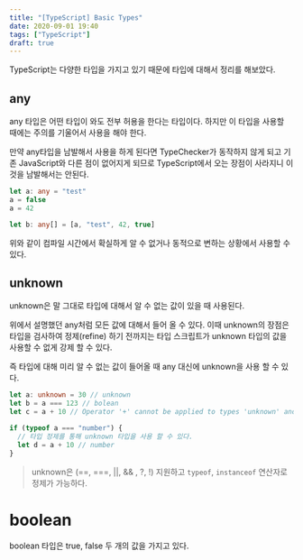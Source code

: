 ```yaml
---
title: "[TypeScript] Basic Types"
date: 2020-09-01 19:40
tags: ["TypeScript"]
draft: true
---
```


TypeScript는 다양한 타입을 가지고 있기 때문에 타입에 대해서 정리를 해보았다.

## any

any 타입은 어떤 타입이 와도 전부 허용을 한다는 타입이다. 하지만 이 타입을 사용할 때에는 주의를 기울어서 사용을 해야 한다.

만약 any타입을 남발해서 사용을 하게 된다면 TypeChecker가 동작하지 않게 되고 기존 JavaScript와 다른 점이 없어지게 되므로 TypeScript에서 오는 장점이 사라지니 이것을 남발해서는 안된다.

```ts
let a: any = "test"
a = false
a = 42

let b: any[] = [a, "test", 42, true]
```

위와 같이 컴파일 시간에서 확실하게 알 수 없거나 동적으로 변하는 상황에서 사용할 수 있다.

## unknown

unknown은 말 그대로 타입에 대해서 알 수 없는 값이 있을 때 사용된다.

위에서 설명했던 any처럼 모든 값에 대해서 들어 올 수 있다. 이때 unknown의 장점은 타입을 검사하여 정제(refine) 하기 전까지는 타입 스크립트가 unknown 타입의 값을 사용할 수 없게 강제 할 수 있다.

즉 타입에 대해 미리 알 수 없는 값이 들어올 때 any 대신에 unknown을 사용 할 수 있다.

```ts
let a: unknown = 30 // unknown
let b = a === 123 // bolean
let c = a + 10 // Operator '+' cannot be applied to types 'unknown' and '10'.ts(2365)

if (typeof a === "number") {
  // 타입 정제를 통해 unknown 타입을 사용 할 수 있다.
  let d = a + 10 // number
}
```

> unknown은 (==, ===, ||, && , ?, !) 지원하고 `typeof`, `instanceof` 연산자로 정제가 가능하다.

# boolean

boolean 타입은 true, false 두 개의 값을 가지고 있다.
